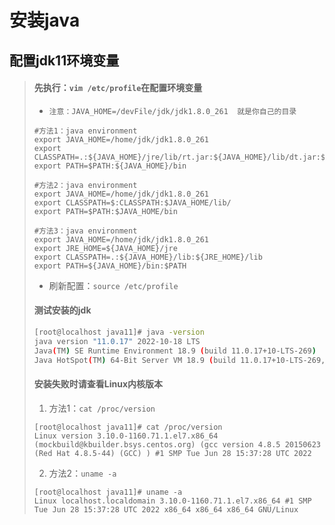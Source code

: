 # 安装java

## 配置jdk11环境变量

>#### 先执行：`vim /etc/profile`在配置环境变量
>
>* `注意：JAVA_HOME=/devFile/jdk/jdk1.8.0_261  就是你自己的目录`
>
>```shell
>#方法1：java environment
>export JAVA_HOME=/home/jdk/jdk1.8.0_261
>export CLASSPATH=.:${JAVA_HOME}/jre/lib/rt.jar:${JAVA_HOME}/lib/dt.jar:${JAVA_HOME}/lib/tools.jar
>export PATH=$PATH:${JAVA_HOME}/bin
> 
>#方法2：java environment
>export JAVA_HOME=/home/jdk/jdk1.8.0_261
>export CLASSPATH=$:CLASSPATH:$JAVA_HOME/lib/
>export PATH=$PATH:$JAVA_HOME/bin
> 
>#方法3：java environment
>export JAVA_HOME=/home/jdk/jdk1.8.0_261
>export JRE_HOME=${JAVA_HOME}/jre  
>export CLASSPATH=.:${JAVA_HOME}/lib:${JRE_HOME}/lib  
>export PATH=${JAVA_HOME}/bin:$PATH
>```
>
>* 刷新配置：`source /etc/profile`
>
>#### 测试安装的jdk
>
>```bash
>[root@localhost java11]# java -version
>java version "11.0.17" 2022-10-18 LTS
>Java(TM) SE Runtime Environment 18.9 (build 11.0.17+10-LTS-269)
>Java HotSpot(TM) 64-Bit Server VM 18.9 (build 11.0.17+10-LTS-269, mixed mode)
>```
>
>#### 安装失败时请查看Linux内核版本
>
>1. 方法1：`cat /proc/version`
>
>   ```shell
>   [root@localhost java11]# cat /proc/version
>   Linux version 3.10.0-1160.71.1.el7.x86_64 (mockbuild@kbuilder.bsys.centos.org) (gcc version 4.8.5 20150623 (Red Hat 4.8.5-44) (GCC) ) #1 SMP Tue Jun 28 15:37:28 UTC 2022
>   ```
>
>2. 方法2：`uname -a`
>
>   ```shell
>   [root@localhost java11]# uname -a
>   Linux localhost.localdomain 3.10.0-1160.71.1.el7.x86_64 #1 SMP Tue Jun 28 15:37:28 UTC 2022 x86_64 x86_64 x86_64 GNU/Linux
>   ```
>